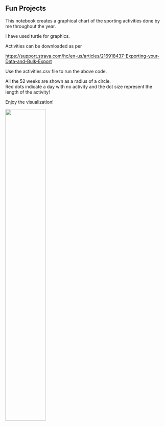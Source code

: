 ## Fun Projects

This notebook creates a graphical chart of the sporting activities done by me throughout the year.    

I have used turtle for graphics.   


Activities can be downloaded as per 

https://support.strava.com/hc/en-us/articles/216918437-Exporting-your-Data-and-Bulk-Export

Use the activities.csv file to run the above code.    

All the 52 weeks are shown as a radius of a circle.   
Red dots indicate a day with no activity and the dot size represent the length of the activity!




Enjoy the visualization! 



<img src= "https://github.com/sharmasapna/fun_projects/blob/main/data/GIF-211231_220804.gif" width=50% height=50% >
